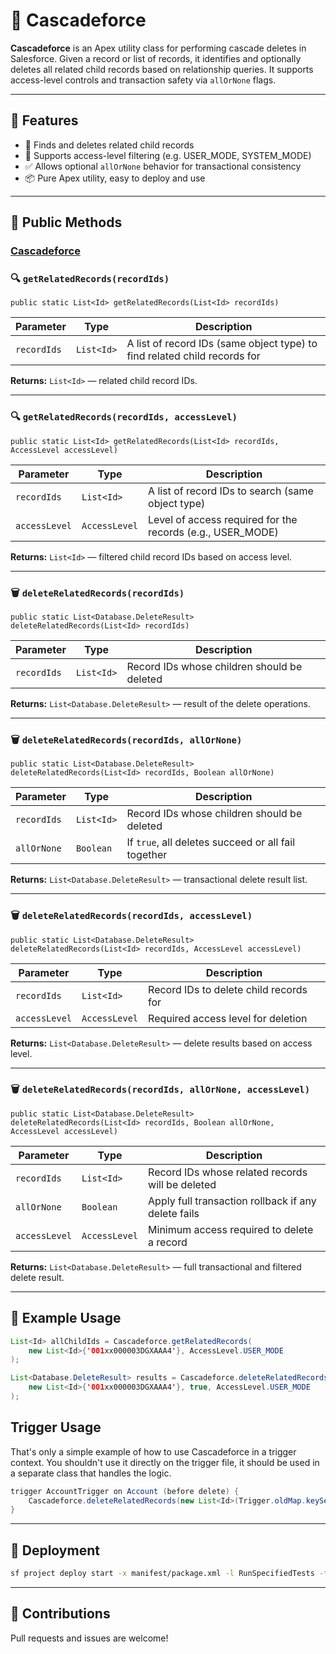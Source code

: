 
# 🧩 Cascadeforce

**Cascadeforce** is an Apex utility class for performing cascade deletes in Salesforce. Given a record or list of records, it identifies and optionally deletes all related child records based on relationship queries. It supports access-level controls and transaction safety via `allOrNone` flags.

---

## 📌 Features

- 🔄 Finds and deletes related child records
- 🔐 Supports access-level filtering (e.g. USER_MODE, SYSTEM_MODE)
- ✅ Allows optional `allOrNone` behavior for transactional consistency
- 📦 Pure Apex utility, easy to deploy and use

---

## 🧠 Public Methods

### [Cascadeforce](docs/miscellaneous/Cascadeforce.md)

### 🔍 `getRelatedRecords(recordIds)`

```apex
public static List<Id> getRelatedRecords(List<Id> recordIds)
```

| Parameter   | Type      | Description                                                              |
|-------------|-----------|--------------------------------------------------------------------------|
| `recordIds` | `List<Id>`| A list of record IDs (same object type) to find related child records for |

**Returns:** `List<Id>` — related child record IDs.

---

### 🔍 `getRelatedRecords(recordIds, accessLevel)`

```apex
public static List<Id> getRelatedRecords(List<Id> recordIds, AccessLevel accessLevel)
```

| Parameter     | Type         | Description                                                        |
|---------------|--------------|--------------------------------------------------------------------|
| `recordIds`   | `List<Id>`   | A list of record IDs to search (same object type)                 |
| `accessLevel` | `AccessLevel`| Level of access required for the records (e.g., USER_MODE)         |

**Returns:** `List<Id>` — filtered child record IDs based on access level.

---

### 🗑️ `deleteRelatedRecords(recordIds)`

```apex
public static List<Database.DeleteResult> deleteRelatedRecords(List<Id> recordIds)
```

| Parameter   | Type      | Description                                                              |
|-------------|-----------|--------------------------------------------------------------------------|
| `recordIds` | `List<Id>`| Record IDs whose children should be deleted                             |

**Returns:** `List<Database.DeleteResult>` — result of the delete operations.

---

### 🗑️ `deleteRelatedRecords(recordIds, allOrNone)`

```apex
public static List<Database.DeleteResult> deleteRelatedRecords(List<Id> recordIds, Boolean allOrNone)
```

| Parameter   | Type      | Description                                                              |
|-------------|-----------|--------------------------------------------------------------------------|
| `recordIds` | `List<Id>`| Record IDs whose children should be deleted                             |
| `allOrNone` | `Boolean` | If `true`, all deletes succeed or all fail together                     |

**Returns:** `List<Database.DeleteResult>` — transactional delete result list.

---

### 🗑️ `deleteRelatedRecords(recordIds, accessLevel)`

```apex
public static List<Database.DeleteResult> deleteRelatedRecords(List<Id> recordIds, AccessLevel accessLevel)
```

| Parameter     | Type         | Description                                                        |
|---------------|--------------|--------------------------------------------------------------------|
| `recordIds`   | `List<Id>`   | Record IDs to delete child records for                            |
| `accessLevel` | `AccessLevel`| Required access level for deletion                                 |

**Returns:** `List<Database.DeleteResult>` — delete results based on access level.

---

### 🗑️ `deleteRelatedRecords(recordIds, allOrNone, accessLevel)`

```apex
public static List<Database.DeleteResult> deleteRelatedRecords(List<Id> recordIds, Boolean allOrNone, AccessLevel accessLevel)
```

| Parameter     | Type         | Description                                                        |
|---------------|--------------|--------------------------------------------------------------------|
| `recordIds`   | `List<Id>`   | Record IDs whose related records will be deleted                  |
| `allOrNone`   | `Boolean`    | Apply full transaction rollback if any delete fails               |
| `accessLevel` | `AccessLevel`| Minimum access required to delete a record                         |

**Returns:** `List<Database.DeleteResult>` — full transactional and filtered delete result.

---

## 🧾 Example Usage

```java
List<Id> allChildIds = Cascadeforce.getRelatedRecords(
    new List<Id>{'001xx000003DGXAAA4'}, AccessLevel.USER_MODE
);

List<Database.DeleteResult> results = Cascadeforce.deleteRelatedRecords(
    new List<Id>{'001xx000003DGXAAA4'}, true, AccessLevel.USER_MODE
);
```

## Trigger Usage
That's only a simple example of how to use Cascadeforce in a trigger context. You shouldn't use it directly on the trigger file, it should be used in a separate class that handles the logic.

```java
trigger AccountTrigger on Account (before delete) {
    Cascadeforce.deleteRelatedRecords(new List<Id>(Trigger.oldMap.keySet()));
}
```
---

## 🔧 Deployment

```bash
sf project deploy start -x manifest/package.xml -l RunSpecifiedTests -t CascadeforceTest
```

---

## 🤝 Contributions

Pull requests and issues are welcome!
